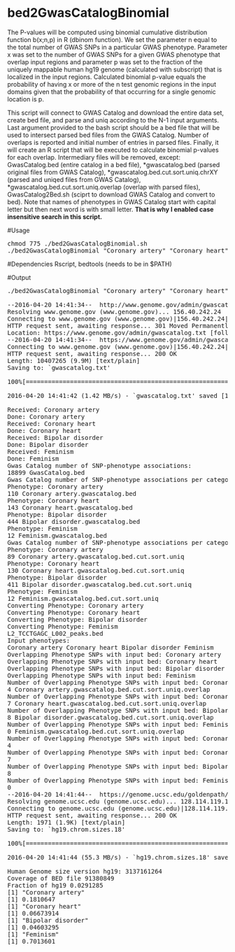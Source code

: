 # bed2GwasCatalogBinomial

The P-values will be computed using binomial cumulative distribution function b(x;n,p) in R (dbinom function). We set the parameter n equal to the total number of GWAS SNPs in a particular GWAS phenotype. Parameter x was set to the number of GWAS SNPs for a given GWAS phenotype that overlap input regions and parameter p was set to the fraction of the uniquely mappable human hg19 genome (calculated with subscript) that is localized in the input regions. Calculated binomial p-value equals the probability of having x or more of the n test genomic regions in the input domains given that the probability of that occurring for a single genomic location is p. 

This script will connect to GWAS Catalog and download the entire data set, create bed file, and parse and uniq according to the N-1 input arguments. Last argument provided to the bash script should be a bed file that will be used to intersect parsed bed files from the GWAS Catalog. Number of overlaps is reported and initial number of entries in parsed files.  Finally, it will create an R script that will be executed to calculate binomial p-values for each overlap. Intermediary files will be removed, except: GwasCatalog.bed (entire catalog in a bed file), \*gwascatalog.bed (parsed original files from GWAS Catalog), \*gwascatalog.bed.cut.sort.uniq.chrXY (parsed and uniqed files from GWAS Catalog), \*gwascatalog.bed.cut.sort.uniq.overlap (overlap with parsed files), GwasCatalog2Bed.sh (sciprt to download GWAS Catalog and convert to bed). Note that names of phenotypes in GWAS Catalog start with capital letter but then next word is with small letter. **That is why I enabled case insensitive search in this script.**

#Usage
<pre>
chmod 775 ./bed2GwasCatalogBinomial.sh
./bed2GwasCatalogBinomial "Coronary_artery" "Coronary_heart" "Bipolar_disorder" "Feminism" L2_TCCTGAGC_L002_peaks.bed 
</pre>

#Dependencies 
Rscript, bedtools (needs to be in $PATH)

#Output
<pre>
./bed2GwasCatalogBinomial "Coronary artery" "Coronary heart" "Bipolar disorder" "Feminism" L2_TCCTGAGC_L002_peaks.bed 

--2016-04-20 14:41:34--  http://www.genome.gov/admin/gwascatalog.txt
Resolving www.genome.gov (www.genome.gov)... 156.40.242.24
Connecting to www.genome.gov (www.genome.gov)|156.40.242.24|:80... connected.
HTTP request sent, awaiting response... 301 Moved Permanently
Location: https://www.genome.gov/admin/gwascatalog.txt [following]
--2016-04-20 14:41:34--  https://www.genome.gov/admin/gwascatalog.txt
Connecting to www.genome.gov (www.genome.gov)|156.40.242.24|:443... connected.
HTTP request sent, awaiting response... 200 OK
Length: 10407265 (9.9M) [text/plain]
Saving to: `gwascatalog.txt'

100%[=======================================================================================================================================================>] 10,407,265  1.49M/s   in 7.0s    

2016-04-20 14:41:42 (1.42 MB/s) - `gwascatalog.txt' saved [10407265/10407265]

Received: Coronary artery
Done: Coronary artery
Received: Coronary heart
Done: Coronary heart
Received: Bipolar disorder
Done: Bipolar disorder
Received: Feminism
Done: Feminism
Gwas Catalog number of SNP-phenotype associations:
18899 GwasCatalog.bed
Gwas Catalog number of SNP-phenotype associations per category:
Phenotype: Coronary artery
110 Coronary artery.gwascatalog.bed
Phenotype: Coronary heart
143 Coronary heart.gwascatalog.bed
Phenotype: Bipolar disorder
444 Bipolar disorder.gwascatalog.bed
Phenotype: Feminism
12 Feminism.gwascatalog.bed
Gwas Catalog number of SNP-phenotype associations per category AFTER REMOVING DUPLICATES:
Phenotype: Coronary artery
89 Coronary artery.gwascatalog.bed.cut.sort.uniq
Phenotype: Coronary heart
130 Coronary heart.gwascatalog.bed.cut.sort.uniq
Phenotype: Bipolar disorder
411 Bipolar disorder.gwascatalog.bed.cut.sort.uniq
Phenotype: Feminism
12 Feminism.gwascatalog.bed.cut.sort.uniq
Converting Phenotype: Coronary artery
Converting Phenotype: Coronary heart
Converting Phenotype: Bipolar disorder
Converting Phenotype: Feminism
L2_TCCTGAGC_L002_peaks.bed
Input phenotypes:
Coronary artery Coronary heart Bipolar disorder Feminism
Overlapping Phenotype SNPs with input bed: Coronary artery
Overlapping Phenotype SNPs with input bed: Coronary heart
Overlapping Phenotype SNPs with input bed: Bipolar disorder
Overlapping Phenotype SNPs with input bed: Feminism
Number of Overlapping Phenotype SNPs with input bed: Coronary artery
4 Coronary artery.gwascatalog.bed.cut.sort.uniq.overlap
Number of Overlapping Phenotype SNPs with input bed: Coronary heart
7 Coronary heart.gwascatalog.bed.cut.sort.uniq.overlap
Number of Overlapping Phenotype SNPs with input bed: Bipolar disorder
8 Bipolar disorder.gwascatalog.bed.cut.sort.uniq.overlap
Number of Overlapping Phenotype SNPs with input bed: Feminism
0 Feminism.gwascatalog.bed.cut.sort.uniq.overlap
Number of Overlapping Phenotype SNPs with input bed: Coronary artery
4
Number of Overlapping Phenotype SNPs with input bed: Coronary heart
7
Number of Overlapping Phenotype SNPs with input bed: Bipolar disorder
8
Number of Overlapping Phenotype SNPs with input bed: Feminism
0
--2016-04-20 14:41:44--  https://genome.ucsc.edu/goldenpath/help/hg19.chrom.sizes
Resolving genome.ucsc.edu (genome.ucsc.edu)... 128.114.119.134, 128.114.119.132, 128.114.119.131, ...
Connecting to genome.ucsc.edu (genome.ucsc.edu)|128.114.119.134|:443... connected.
HTTP request sent, awaiting response... 200 OK
Length: 1971 (1.9K) [text/plain]
Saving to: `hg19.chrom.sizes.18'

100%[=======================================================================================================================================================>] 1,971       --.-K/s   in 0s      

2016-04-20 14:41:44 (55.3 MB/s) - `hg19.chrom.sizes.18' saved [1971/1971]

Human Genome size version hg19: 3137161264
Coverage of BED file 91380849
Fraction of hg19 0.0291285
[1] "Coronary artery"
[1] 0.1810647
[1] "Coronary heart"
[1] 0.06673914
[1] "Bipolar disorder"
[1] 0.04603295
[1] "Feminism"
[1] 0.7013601
</pre>
